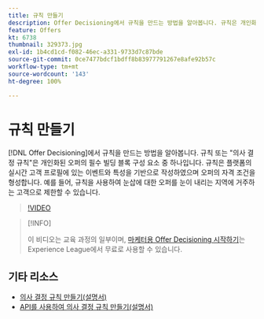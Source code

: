 ```yaml
---
title: 규칙 만들기
description: Offer Decisioning에서 규칙을 만드는 방법을 알아봅니다. 규칙은 개인화된 오퍼의 필수 빌딩 블록 구성 요소 중 하나입니다.
feature: Offers
kt: 6738
thumbnail: 329373.jpg
exl-id: 1b4cd1cd-f082-46ec-a331-9733d7c87bde
source-git-commit: 0ce7477bdcf1bdff8b83977791267e8afe92b57c
workflow-type: tm+mt
source-wordcount: '143'
ht-degree: 100%

---
```


# 규칙 만들기

[!DNL Offer Decisioning]에서 규칙을 만드는 방법을 알아봅니다. 규칙 또는 &quot;의사 결정 규칙&quot;은 개인화된 오퍼의 필수 빌딩 블록 구성 요소 중 하나입니다. 규칙은 플랫폼의 실시간 고객 프로필에 있는 이벤트와 특성을 기반으로 작성하였으며 오퍼의 자격 조건을 형성합니다. 예를 들어, 규칙을 사용하여 눈삽에 대한 오퍼를 눈이 내리는 지역에 거주하는 고객으로 제한할 수 있습니다.

>[!VIDEO](https://video.tv.adobe.com/v/329373?quality=12&learn=on)

>[!INFO]
>
> 이 비디오는 교육 과정의 일부이며, [마케터용 Offer Decisioning 시작하기](https://experienceleague.adobe.com/?recommended=ExperiencePlatform-U-1-2020.1.offerdecisioning)는 Experience League에서 무료로 사용할 수 있습니다.


## 기타 리소스

* [의사 결정 규칙 만들기(설명서)](https://experienceleague.adobe.com/docs/journey-optimizer/using/offer-decisioniong/create-components/creating-decision-rules.html?lang=ko)
* [API를 사용하여 의사 결정 규칙 만들기(설명서)](https://experienceleague.adobe.com/docs/journey-optimizer/using/offer-decisioniong/api-reference/offers-api/decision-rules/create.html?lang=ko)
